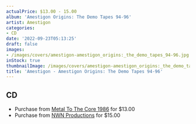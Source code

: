 ```yaml
---
actualPrice: $13.00 - 15.00
album: 'Amestigon Origins: The Demo Tapes 94-96'
artist: Amestigon
categories:
- CD
date: '2022-09-23T05:13:25'
draft: false
images:
- /images/covers/amestigon-amestigon_origins:_the_demo_tapes_94-96.jpg
inStock: true
thumbnailImage: /images/covers/amestigon-amestigon_origins:_the_demo_tapes_94-96-thumb.jpg
title: 'Amestigon - Amestigon Origins: The Demo Tapes 94-96'
---
```


## CD
* Purchase from [Metal To The Core 1986](https://metaltothecore1986.com/shop/amestigon-amestigon-origins-the-demo-tapes-94-96-cd/) for $13.00
* Purchase from [NWN Productions](http://shop.nwnprod.com/index.php?route=product/product&path=93&product_id=28052&sort=pd.name&order=ASC) for $15.00
